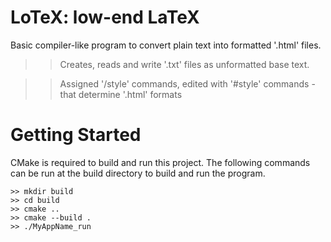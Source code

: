 # LoTeX: low-end LaTeX

Basic compiler-like program to convert plain text into formatted '.html' files.

>>Creates, reads and write '.txt' files as unformatted base text.

>>Assigned '/style' commands, edited with '#style' commands - that determine '.html' formats

# Getting Started

CMake is required to build and run this project. The following commands can be run at the build directory to build and run the program.

```
>> mkdir build
>> cd build
>> cmake ..
>> cmake --build .
>> ./MyAppName_run
```
